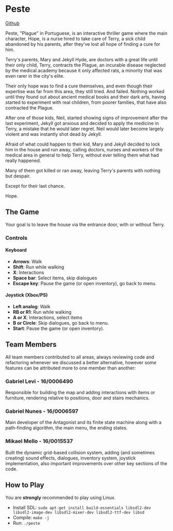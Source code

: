 # Peste

[Github](https://github.com/mikaelmello/peste/)

Peste, "Plague" in Portuguese, is an interactive thriller game where the main character, Hope, is a nurse hired to take care of Terry, a sick child abandoned by his parents, after they've lost all hope of finding a cure for him.

Terry's parents, Mary and Jekyll Hyde, are doctors with a great life until their only child, Terry, contracts the Plague, an incurable disease neglected by the medical academy because it only affected rats, a minority that was even rarer in the city's elite.

Their only hope was to find a cure themselves, and even though their expertise was far from this area, they still tried. And failed. Nothing worked until they found out about ancient medical books and their dark arts, having started to experiment with real children, from poorer families, that have also contracted the Plague.

After one of those kids, Neil, started showing signs of improvement after the last experiment, Jekyll got anxious and decided to apply the medicine in Terry, a mistake that he would later regret. Neil would later become largely violent and was instantly shot dead by Jekyll.

Afraid of what could happen to their kid, Mary and Jekyll decided to lock him in the house and run away, calling doctors, nurses and workers of the medical area in general to help Terry, without ever telling them what had really happened.

Many of them got killed or ran away, leaving Terry's parents with nothing but despair.

Except for their last chance.

Hope.

## The Game

Your goal is to leave the house via the entrance door, with or without Terry.

### Controls

#### Keyboard

- **Arrows**: Walk
- **Shift**: Run while walking
- **X**: Interactions
- **Space bar**: Select items, skip dialogues
- **Escape key**: Pause the game (or open inventory), go back to menu.

#### Joystick (Xbox/PS)

- **Left analog**: Walk
- **RB or R1**: Run while walking
- **A or X**: Interactions, select items
- **B or Circle**: Skip dialogues, go back to menu.
- **Start**: Pause the game (or open inventory).

## Team Members

All team members contributed to all areas, always reviewing code and refactoring whenever we discussed a better alternative, however some features can be attributed more to one member than another:

### Gabriel Levi - 16/0006490

Responsible for building the map and adding interactions with items or furniture, rendering relative to positions, door and stairs mechanics.

### Gabriel Nunes - 16/0006597

Main developer of the Antagonist and its finite state machine along with a path-finding algorithm, the main menu, the ending states.

### Mikael Mello - 16/0015537

Built the dynamic grid-based collision system, adding (and sometimes creating) sound effects, dialogues, inventory system, joystick implementation, also important improvements over other key sections of the code.

## How to Play

You are **strongly** recommended to play using Linux.

- Install SDL: `sudo apt‐get install build-essentials libsdl2‐dev libsdl2‐image‐dev libsdl2‐mixer‐dev libsdl2-ttf-dev libsd`
- Compile: `make -j`
- Run: `./peste`
